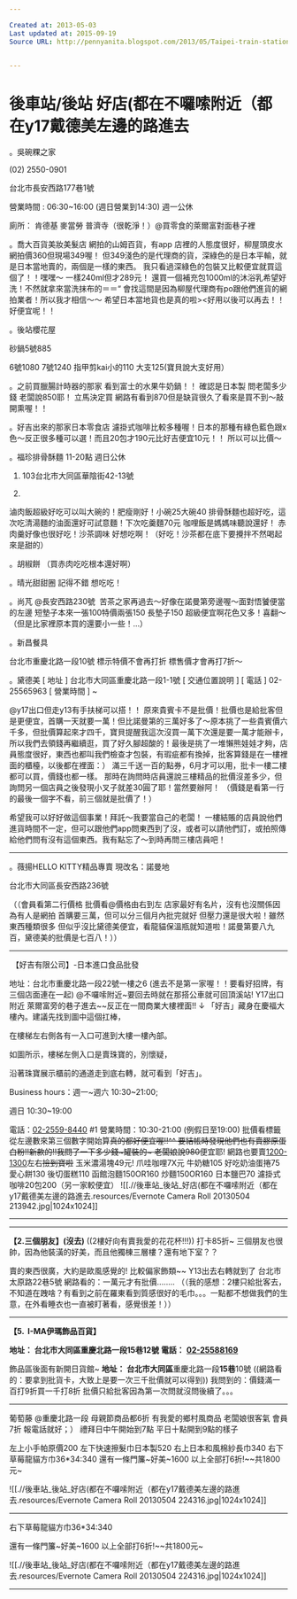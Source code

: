 ```yaml
---

Created at: 2013-05-03
Last updated at: 2015-09-19
Source URL: http://pennyanita.blogspot.com/2013/05/Taipei-train-station.html


---
```


# 後車站/後站 好店(都在不囉嗦附近（都在y17戴德美左邊的路進去


。吳碗粿之家

(02) 2550-0901 

台北市長安西路177巷1號 

營業時間 : 06:30~16:00 (週日營業到14:30) 週一公休

廁所：
肯德基
麥當勞
普濟寺（很乾淨！）@買零食的萊爾富對面巷子裡

。喬大百貨美妝美髮店
網拍的山姆百貨，有app
店裡的人態度很好，柳屋頭皮水網拍價360但現場349喔！
但349淺色的是代理商的貨，深綠色的是日本平輸，就是日本當地賣的，兩個是一樣的東西。
我只看過深綠色的包裝又比較便宜就買這個了！！嘿嘿～ 一樣240ml但才289元！
還買一個補充包1000ml的沐浴乳希望好洗！不然就拿來當洗抹布的＝＝“
會找這間是因為柳屋代理商有po跟他們進貨的網拍業者！所以我才相信～～
希望日本當地貨也是真的啦><好用以後可以再去！！好便宜呢！！

。後站櫻花屋

砂鍋5號885

6號1080
7號1240
指甲剪kai小的110
大支125(寶貝說大支好用）

。之前買臘腸計時器的那家
看到富士的水果牛奶鍋！！
確認是日本製
問老闆多少錢
老闆說850耶！
立馬決定買
網路有看到870但是缺貨很久了看來是買不到～敲開熏喔！！

。好吉出來的那家日本零食店
濾掛式咖啡比較多種喔！日本的那種有綠色藍色跟x色～反正很多種可以選！而且20包才190元比好吉便宜10元！！
所以可以比價～

。福珍排骨酥麵
11-20點 週日公休

1. 103台北市大同區華陰街42-13號
	
2. 

滷肉飯超級好吃可以叫大碗的！肥瘦剛好！小碗25大碗40
排骨酥麵也超好吃，這次吃清湯麵的油面還好可試意麵！下次吃羹麵70元
咖哩飯是媽媽味聽說還好！
赤肉羹好像也很好吃！沙茶調味 好想吃啊！（好吃！沙茶都在底下要攪拌不然喝起來是甜的）

。胡椒餅
（買赤肉吃吃根本還好啊）

。晴光甜甜圈
記得不錯 想吃吃！

。尚芃
@長安西路230號
 苦茶之家再過去～好像在諾曼第旁邊喔～面對悟饕便當的左邊
短墊子本來一張100特價兩張150
長墊子150 超級便宜啊花色又多！喜翻～
（但是比家裡原本買的還要小一些！...）

。新昌餐具

台北市重慶北路一段10號
標示特價不會再打折
標售價才會再打7折～

。黛德美
\[ 地址 \] 台北市大同區重慶北路一段1-1號
\[ 交通位置說明 \]
\[ 電話 \] 02-25565963
\[ 營業時間 \] ~

@y17出口但走y13有手扶梯可以搭！！
原來貴賓卡不是批價！批價也是給批客但是更便宜，首購一天就要一萬！但比諾曼第的三萬好多了〜原本挑了一些貴賓價六千多，但批價算起來才四千，寶貝提醒我這次沒買一萬下次還是要一萬才能辦卡，所以我們去領錢再繼續逛，買了好久腳超酸的！最後是挑了一堆懶熊娃娃才夠，店員態度很好，東西也都叫我們檢查才包裝，有瑕疵都有換掉，批客算錢是在一樓裡面的櫃檯，以後都在裡面：）
滿三千送一百的點券，6月才可以用，批卡一樓二樓都可以買，價錢也都一樣。
那時在詢問時店員還說三樓精品的批價沒差多少，但詢問另一個店員之後發現小叉子就差30圓了耶！當然要辦阿！
（價錢是看第一行的最後一個字不看，前三個就是批價了！）

希望我可以好好做這個事業！拜託〜我要當自己的老闆！
一樓結賬的店員說他們進貨時間不一定，但可以跟他們app問東西到了沒，或者可以請他們訂，或拍照傳給他們問有沒有這個東西。我有點忘了〜到時再問三樓店員吧！

* * *

。薇揚HELLO KITTY精品專賣
現改名：諾曼地

台北市大同區長安西路236號

（（會員看第二行價格
批價看@價格由右到左
店家最好有名片，沒有也沒關係因為有人是網拍
首購要三萬，但可以分三個月內批完就好
但壓力還是很大啦！雖然東西種類很多
但似乎沒比黛德美便宜，看龍貓保溫瓶就知道啦！諾曼第要八九百，黛德美的批價是七百八！））

* * *

 【好吉有限公司】-日本進口食品批發

地址：台北市重慶北路一段22號一樓之6
(進去不是第一家喔！！要看好招牌，有三個店面連在一起)
@不囉嗦附近~要回去時就在那搭公車就可回頂溪站!
Y17出口附近
萊爾富旁的巷子進去~~反正在一間商業大樓裡面!!
↓ 「好吉」藏身在慶福大樓內。建議先找到圖中這個扛棒，

在樓梯左右側各有一入口可進到大樓一樓內部。

如圖所示，樓梯左側入口是賣珠寶的，別懷疑，

沿著珠寶展示櫃前的通道走到底右轉，就可看到「好吉」。

Business hours：週一~週六 10:30~21:00;

週日 10:30~19:00

電話：[02-2559-8440](tel:02-2559-8440) #1
營業時間：10:30-21:00 (例假日至19:00)
批價看標籤從左邊數來第三個數字開始算~~真的都好便宜喔!!^^
要結帳時發現他們也有賣膠原蛋白粉!!新款的!!我問了一下多少錢~罐裝的~
老闆娘說980~~便宜耶!
網路也要賣[1200-1300](tel:1200-1300)左右~~撿到寶啦~~
玉米濃湯塊49元!
爪哇咖哩7X元
牛奶糖105
好吃奶油蛋捲75
愛心餅130
後切蛋糕110
函館泡麵150OR160
炒麵150OR160
日本鹽巴70
濾掛式咖啡20包200（另一家較便宜）
![[.//後車站_後站_好店(都在不囉嗦附近（都在y17戴德美左邊的路進去.resources/Evernote Camera Roll 20130504 213942.jpg\|1024x1024]]

* * *

* * *

**【2.三個朋友】(沒去)**
((2樓好向有賣我愛的花花杯!!!))
打卡85折~
三個朋友也很帥，因為他裝潢的好美，而且他獨棟三層樓？還有地下室？？

賣的東西很廣，大約是歐風感覺的! 比較偏家飾類~~
Y13出去右轉就到了
台北市太原路22巷5號
網路看的：一萬元才有批價........
（（我的感想：2樓只給批客去，不知道在跩啥？有看到之前在羅東看到質感很好的毛巾。。。一點都不想做我們的生意，在外看睡衣也一直被盯著看，感覺很差！））

* * *

**【5.  I-MA伊瑪飾品百貨】**

**地址： 台北巿大同區重慶北路一段15巷12號**
**電話：** **[02-25588169](tel:02-25588169)**

飾品區後面有新開日貨館~
**地址： 台北巿大同區**重慶北路一段**15巷**10號
((網路看的：要拿到批貨卡，大致上是要一次三千批價就可以得到))
我問到的：價錢滿一百打9折買一千打8折
批價只給批客因為第一次問就沒問後續了。。。

* * *

葡萄藤
@重慶北路一段
母親節商品都6折
有我愛的鄉村風商品
老闆娘很客氣
會員7折
報電話就好；）
禮拜日中午開始到7點
平日十點開到9點的樣子

左上小手帕原價200
左下快速擦髮巾日本製520
右上日本和風棉紗長巾340
右下草莓龍貓方巾36\*34:340
還有一條門簾~好美~1600
以上全部打6折!~~共1800元~

![[.//後車站_後站_好店(都在不囉嗦附近（都在y17戴德美左邊的路進去.resources/Evernote Camera Roll 20130504 224316.jpg\|1024x1024]]

* * *

右下草莓龍貓方巾36\*34:340

還有一條門簾~好美~1600
以上全部打6折!~~共1800元~

![[.//後車站_後站_好店(都在不囉嗦附近（都在y17戴德美左邊的路進去.resources/Evernote Camera Roll 20130504 224316.jpg\|1024x1024]]

* * *

